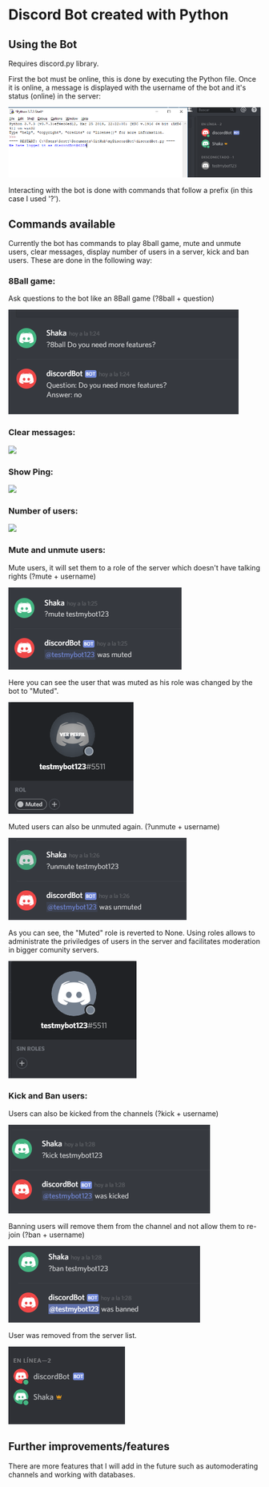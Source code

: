 <h1>Discord Bot created with Python</h1>

<h2> Using the Bot </h2>

Requires discord.py library.

First the bot must be online, this is done by executing the Python file.
Once it is online, a message is displayed with the username of the bot and it's status (online) in the server:



<img src= "images/pythonBot1.PNG" > 

Interacting with the bot is done with commands that follow a prefix (in this case I used '?').


<h2> Commands available </h2>

Currently the bot has commands to play 8ball game, mute and unmute users, clear messages, display number of users in a server, kick and ban users. These are done in the following way:

<h3> 8Ball game: </h3>

Ask questions to the bot like an 8Ball game (?8ball + question)

<img src= "images/pythonBot2.PNG" > 

<h3> Clear messages: </h3>

<img src= "images/.PNG" > 

<h3> Show Ping: </h3>

<img src= "images/.PNG" >

<h3> Number of users: </h3>

<img src= "images/.PNG" >

<h3> Mute and unmute users: </h3>

Mute users, it will set them to a role of the server which doesn't have talking rights (?mute + username)

<img src= "images/pythonBot3.PNG" > 

Here you can see the user that was muted as his role was changed by the bot to "Muted".

<img src= "images/pythonBot4.PNG" > 

Muted users can also be unmuted again. (?unmute + username)

<img src= "images/pythonBot5.PNG" > 

As you can see, the "Muted" role is reverted to None. Using roles allows to administrate the priviledges of users in the server and facilitates moderation in bigger comunity servers.

<img src= "images/pythonBot6.PNG" > 

<h3> Kick and Ban users: </h3>

Users can also be kicked from the channels (?kick + username)

<img src= "images/pythonBot7.PNG" > 

Banning users will remove them from the channel and not allow them to re-join (?ban + username)

<img src= "images/pythonBot8.PNG" > 

User was removed from the server list.

<img src= "images/pythonBot9.PNG" > 


<h2> Further improvements/features </h2>

There are more features that I will add in the future such as automoderating channels and working with databases.

